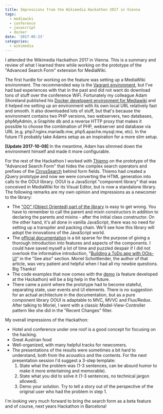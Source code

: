 ```yaml
---
title: Impressions from the Wikimedia Hackathon 2017 in Vienna
tags:
  - mediawiki
  - conference
  - javascript
  - docker
date: '2017-05-23'
categories:
  - wikimedia
---
```

I attended the Wikimedia Hackathon 2017 in Vienna. This is a summary and review of what I learned there while working on the prototype of the "Advanced Search Form" extension for MediaWiki.

The first hurdle for working on the feature was setting up a MediaWiki environment. The recommended way is the [Vagrant environment](https://www.mediawiki.org/wiki/MediaWiki-Vagrant), but I've had bad experiences with that in the past and did not want do download tons of stuff over the conference WiFi. Fortunately my colleague Adam Shoreland published his [Docker developent environment for Mediawiki](https://github.com/addshore/mediawiki-docker-dev) and it helped me setting up an environment with its own local URL relatively fast and smooth. It also downloaded lots of stuff, but that's because the environment contains two PHP versions, two webservers, two databases, phpMyAdmin, a Graphite db and a reverse HTTP proxy that makes it possible to choose the combination of PHP, webserver and database via URL (e.g. php7.nginx.mariadb.mw, php5.apache.mysql.mw, etc). In the future I'll probably take Adams setup as an inspiration for a more slim setup.

**[Update 2017-10-08]** In the meantime, Adam has slimmed down the environment himself and made it more configurable.

For the rest of the Hackathon I worked with [Thiemo](http://maettig.com/) on the prototype of the "Advanced Search Form" that hides the complex search operators and prefixes of the [CirrusSearch](https://www.mediawiki.org/wiki/Extension:CirrusSearch) behind form fields. Thiemo had created a jQuery prototype and now we were converting the HTML generation into calls to the OOUI library. OOUI is a JavaScript "component library" that was conceived in MediaWiki for its Visual Editor, but is now a standalone library. The following remarks are my own opinion and impressions as a newcomer to the library:

- The ["OO" (Object Oriented) part of the library](https://www.mediawiki.org/wiki/OOjs/Inheritance) is easy to get wrong. You have to remember to call the parent and mixin constructors in addition to declaring the parents and mixins - after the initial class constructor. On the other hand, it's all done in vanilla JavaScript, there was no need for setting up a transpiler and packing chain. We'll see how this library will adopt the innovations of the JavaScript world.
- The [official documentation](https://www.mediawiki.org/wiki/OOjs_UI) is a bit sparse for the purpose of giving a thorough introduction into features and aspects of the components. I could have saved myself a lot of time and puzzled despair if I did not overlook the informative introduction, "[Building a ToDo app with OOjs-UI](http://moriel.smarterthanthat.com/tips/tutorial-building-a-todo-app-with-oojs-ui-part-1/)" in the "See also" section. Moriel Schottlender, the author of that article, was very patient and helpful when I had all my newbie questions. Big Thanks!
- The code examples that now comes with the [demo](https://doc.wikimedia.org/oojs-ui/master/demos/) (a feature developed at the Hackathon) will be a big help in the future.
- There came a point where the prototype had to become stateful, separating state, user events and UI elements. There is no suggestion for an actual architecture in the documentation, but as a pure component library OOUI is adaptable to MVC, MVVC and Flux/Redux. After talking to Moriel, I went with a classic Model-View-Controller pattern like she did in the "Recent Changes" filter.

My overall impressions of the Hackathon:

- Hotel and conference under one roof is a good concept for focusing on the hacking.
- Great Austrian food
- Well-organized, with many helpful tracks for newcomers.
- The presentations of the results were sometimes a bit hard to understand, both from the acoustics and the contents. For the next presentation session I'd suggest a 3-step template:
  1. State what the problem was (1-3 sentences, can be absurd humor to make it more entertaining and memorable).
  2. State what you did to solve it (1-3 sentences, no technical jargon allowed).
  3. Demo your solution. Try to tell a story out of the perspective of the original user who had the problem in step 1.


I'm looking very much forward to bring the search form as a beta feature and of course, next years Hackathon in Barcelona!

